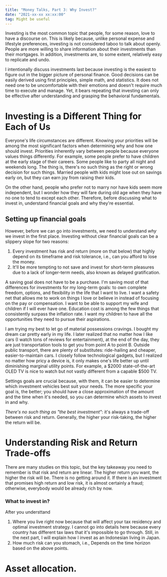 ```yaml
---
title: "Money Talks, Part 3: Why Invest?"
date: "2021-xx-xx xx:xx:00"
tag: Might be useful
---
```


Investing is the most common topic that people, for some reason, love to have a discourse on. This is likely because, unlike personal expense and lifestyle preferences, investing is not considered taboo to talk about openly. People are more willing to share information about their investments than their mortgages. In addition, investments are, to some extent, relatively easy to replicate and undo.

I intentionally discuss investments last because investing is the easiest to figure out in the bigger picture of personal finance. Good decisions can be easily derived using first principles, simple math, and statistics. It does not need one to be uncomfortable with their emotions and doesn't require much time to execute and manage. Yet, it bears repeating that investing can only be effective after understanding and grasping the behavioral fundamentals.

# Investing is a Different Thing for Each of Us

Everyone's life circumstances are different. Knowing your priorities will be among the most significant factors when determining why and how one should invest. Priorities inherently vary between people because everyone values things differently. For example, some people prefer to have children at the early stage of their careers. Some people like to party all night and weekends long. The thing is, there's no such thing as the right or wrong decision for such things. Married people with kids might lose out on savings early on, but they can earn joy from raising their kids.

On the other hand, people who prefer not to marry nor have kids seem more independent, but I wonder how they will fare during old age when they have no one to tend to except each other. Therefore, before discussing what to invest in, understand financial goals and why they're essential.

## Setting up financial goals

However, before we can go into investments, we need to understand *why* we invest in the first place. Investing without clear financial goals can be a slippery slope for two reasons:

1. Every investment has risk and return (more on that below) that highly depend on its timeframe and risk tolerance, i.e., can you afford to lose the money.
2. It'll be more tempting to not save and invest for short-term pleasures due to a lack of longer-term needs, also known as delayed gratification.

A saving goal does not have to be a purchase. I'm saving most of that differences for investments for my long-term goals: to own complete freedom, options, and flexibility in the life that I want to live. I want a safety net that allows me to work on things I love or believe in instead of focusing on the pay or compensation. I want to be able to support my wife and children if I will ever have one. Education cost is among the few things that consistently surpass the inflation rate. I want my children to have all the opportunities they need to pursue their aspirations.

I am trying my best to let go of material possessions cravings. I bought my dream car pretty early in my life. I later realized that no matter how I like cars (I watch tons of reviews for entertainment), at the end of the day, they are just transportation tools to get you from point A to point B. Outside public transport, there are plenty of substitutes: ride-hailing and cheaper, easier-to-maintain cars. I closely follow technological gadgets, but I realized no matter how pricy a device is, it only makes one's life better up until diminishing marginal utility points. For example, a $2000 state-of-the-art OLED TV is nice to watch but not vastly different from a capable $500 TV.

Settings goals are crucial because, with them, it can be easier to determine which investment vehicles best suit your needs. The more specific your goal is, the better; you should have a close approximation of the amount and the time when it's needed, so you can determine which assets to invest in and why.

*There's no such thing as "the best investment"*: it's always a trade-off between risk and return. Generally, the higher your risk-taking, the higher the return will be.

# Understanding Risk and Return Trade-offs

There are many studies on this topic, but the key takeaway you need to remember is that risk and return are linear. The higher return you want, the higher the risk will be. There is no getting around it. If there is an investment that promises high return and low risk, it is almost certainly a fraud; otherwise, everybody would be already rich by now.

### What to invest in?

After you understtand

1. Where you live right now because that will affect your tax residency and optimal investment strategy. I cannot go into details here because every country has different tax laws that it's impossible to go through. Still, in the next part, I will explain how I invest as an Indonesian living in Japan.
2. How much risk can you stomach, i.e., Depends on the time horizon based on the above points.

# Asset allocation.
